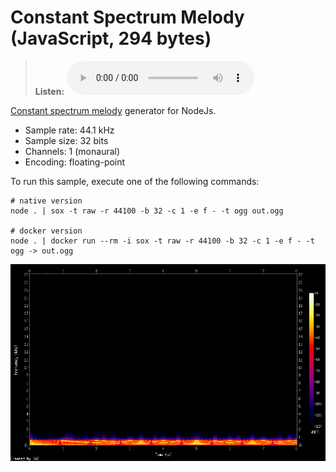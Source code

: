 # Constant Spectrum Melody (JavaScript, 294 bytes)

> **Listen:**
> <audio controls src="out.ogg"><a href="out.ogg" target="_blank">click here</a></audio>

[Constant spectrum melody](https://en.wikipedia.org/wiki/Constant_spectrum_melody) generator for NodeJs.

* Sample rate: 44.1 kHz
* Sample size: 32 bits
* Channels: 1 (monaural)
* Encoding: floating-point

To run this sample, execute one of the following commands:

    # native version
    node . | sox -t raw -r 44100 -b 32 -c 1 -e f - -t ogg out.ogg

    # docker version
    node . | docker run --rm -i sox -t raw -r 44100 -b 32 -c 1 -e f - -t ogg -> out.ogg

![Spectrogram](spectrogram.png)